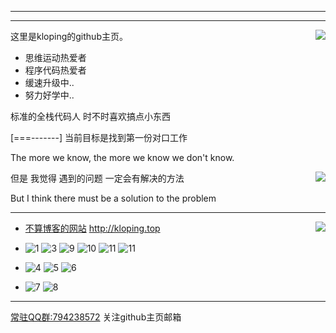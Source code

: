 <hr>
<hr>
<a title="stats"><img align="right" src="https://github-readme-stats.vercel.app/api?username=kloping&count_private=true&show_icons=true&theme=synthwave"/></a>

这里是kloping的github主页。

* 思维运动热爱者
* 程序代码热爱者
* 缓速升级中..
* 努力好学中..

标准的全栈代码人 时不时喜欢搞点小东西 

[===-------] 当前目标是找到第一份对口工作

The more we know, the more we know we don't know.

<a title="visitors"><img align="right" src="https://profile-counter.glitch.me/kloping/count.svg"/></a>

但是 我觉得 遇到的问题 一定会有解决的方法

But I think there must be a solution to the problem

<hr> 

<a title="Top Langs"><img align="right" src="https://github-readme-stats.vercel.app/api/top-langs/?username=kloping&exclude_repo=jekyll-TeXt-theme-template,kloping.github.io&layout=compact
&langs_count=6"/></a>

* [不算博客的网站](http://kloping.top/)  http://kloping.top

* ![1](https://img.shields.io/badge/-kotlin-FEE?style=flat-square&logo=kotlin&logoColor=55F)
  ![3](https://img.shields.io/badge/-java-FFFFFF?style=flat-square&logo=javase&logoColor=F00)
  ![9](https://img.shields.io/badge/-Python-555?style=flat-square&logo=Python&logoColor=FF9)
  ![10](https://img.shields.io/badge/-JavaScript-155?style=flat-square&logo=JavaScript&logoColor=F99)
  ![11](https://img.shields.io/badge/-TypeScript-155?style=flat-square&logo=TypeScript&logoColor=F19)
  ![11](https://img.shields.io/badge/-vue-355?style=flat-square&logo=Vue3&logoColor=F19)
  
* ![4](https://img.shields.io/badge/-Linux-00000F?style=flat-square&logo=Linux&logoColor=fff)
  ![5](https://img.shields.io/badge/-Windows-0078D6?style=flat-square&logo=Windows)
  ![6](https://img.shields.io/badge/-Android-8FA?style=flat-square&logo=Android&logoColor=FFF)
  
* ![7](https://img.shields.io/badge/-MySQL-FFF?style=flat-square&logo=MySQL&logoColor=000)
  ![8](https://img.shields.io/badge/-Docker-2496ED?style=flat-square&logo=Docker&logoColor=fff)

<hr>

[常驻QQ群:794238572](https://jq.qq.com/?_wv=1027&k=uLNboJ5c) 关注github主页邮箱



